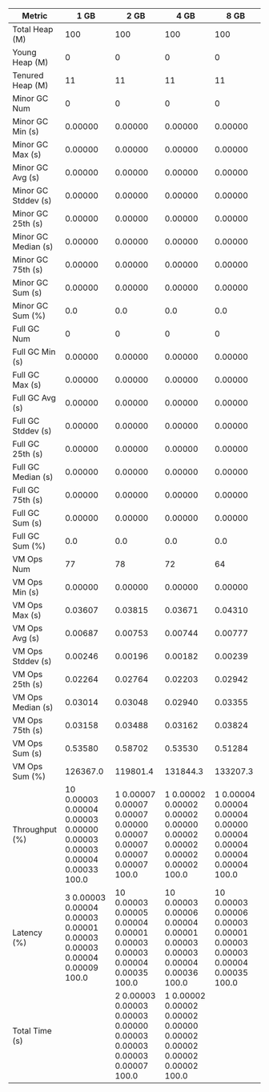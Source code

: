 | Metric | 1 GB | 2 GB | 4 GB | 8 GB |
|------|----|----|----|----|
| Total Heap (M) | 100 | 100 | 100 | 100 |
| Young Heap (M) | 0 | 0 | 0 | 0 |
| Tenured Heap (M) | 11 | 11 | 11 | 11 |
| Minor GC Num | 0 | 0 | 0 | 0 |
| Minor GC Min (s) | 0.00000 | 0.00000 | 0.00000 | 0.00000 |
| Minor GC Max (s) | 0.00000 | 0.00000 | 0.00000 | 0.00000 |
| Minor GC Avg (s) | 0.00000 | 0.00000 | 0.00000 | 0.00000 |
| Minor GC Stddev (s) | 0.00000 | 0.00000 | 0.00000 | 0.00000 |
| Minor GC 25th (s) | 0.00000 | 0.00000 | 0.00000 | 0.00000 |
| Minor GC Median (s) | 0.00000 | 0.00000 | 0.00000 | 0.00000 |
| Minor GC 75th (s) | 0.00000 | 0.00000 | 0.00000 | 0.00000 |
| Minor GC Sum (s) | 0.00000 | 0.00000 | 0.00000 | 0.00000 |
| Minor GC Sum (%) | 0.0 | 0.0 | 0.0 | 0.0 |
| Full GC Num | 0 | 0 | 0 | 0 |
| Full GC Min (s) | 0.00000 | 0.00000 | 0.00000 | 0.00000 |
| Full GC Max (s) | 0.00000 | 0.00000 | 0.00000 | 0.00000 |
| Full GC Avg (s) | 0.00000 | 0.00000 | 0.00000 | 0.00000 |
| Full GC Stddev (s) | 0.00000 | 0.00000 | 0.00000 | 0.00000 |
| Full GC 25th (s) | 0.00000 | 0.00000 | 0.00000 | 0.00000 |
| Full GC Median (s) | 0.00000 | 0.00000 | 0.00000 | 0.00000 |
| Full GC 75th (s) | 0.00000 | 0.00000 | 0.00000 | 0.00000 |
| Full GC Sum (s) | 0.00000 | 0.00000 | 0.00000 | 0.00000 |
| Full GC Sum (%) | 0.0 | 0.0 | 0.0 | 0.0 |
| VM Ops Num | 77 | 78 | 72 | 64 |
| VM Ops Min (s) | 0.00000 | 0.00000 | 0.00000 | 0.00000 |
| VM Ops Max (s) | 0.03607 | 0.03815 | 0.03671 | 0.04310 |
| VM Ops Avg (s) | 0.00687 | 0.00753 | 0.00744 | 0.00777 |
| VM Ops Stddev (s) | 0.00246 | 0.00196 | 0.00182 | 0.00239 |
| VM Ops 25th (s) | 0.02264 | 0.02764 | 0.02203 | 0.02942 |
| VM Ops Median (s) | 0.03014 | 0.03048 | 0.02940 | 0.03355 |
| VM Ops 75th (s) | 0.03158 | 0.03488 | 0.03162 | 0.03824 |
| VM Ops Sum (s) | 0.53580 | 0.58702 | 0.53530 | 0.51284 |
| VM Ops Sum (%) | 126367.0 | 119801.4 | 131844.3 | 133207.3 |
| Throughput (%) | 10	0.00003	0.00004	0.00003	0.00000	0.00003	0.00003	0.00004	0.00033	100.0 | 1	0.00007	0.00007	0.00007	0.00000	0.00007	0.00007	0.00007	0.00007	100.0 | 1	0.00002	0.00002	0.00002	0.00000	0.00002	0.00002	0.00002	0.00002	100.0 | 1	0.00004	0.00004	0.00004	0.00000	0.00004	0.00004	0.00004	0.00004	100.0 |
| Latency (%) | 3	0.00003	0.00004	0.00003	0.00001	0.00003	0.00003	0.00004	0.00009	100.0 | 10	0.00003	0.00005	0.00004	0.00001	0.00003	0.00003	0.00004	0.00035	100.0 | 10	0.00003	0.00006	0.00004	0.00001	0.00003	0.00003	0.00004	0.00036	100.0 | 10	0.00003	0.00006	0.00003	0.00001	0.00003	0.00003	0.00004	0.00035	100.0 |
| Total Time (s) |  | 2	0.00003	0.00003	0.00003	0.00000	0.00003	0.00003	0.00003	0.00007	100.0 | 1	0.00002	0.00002	0.00002	0.00000	0.00002	0.00002	0.00002	0.00002	100.0 |  |
